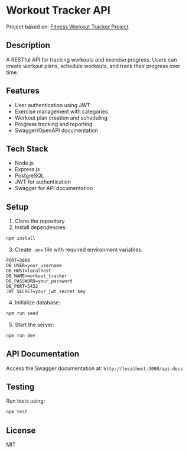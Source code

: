 # Workout Tracker API

Project based on: [Fitness Workout Tracker Project](https://roadmap.sh/projects/fitness-workout-tracker)

## Description

A RESTful API for tracking workouts and exercise progress. Users can create workout plans, schedule workouts, and track their progress over time.

## Features

- User authentication using JWT
- Exercise management with categories
- Workout plan creation and scheduling
- Progress tracking and reporting
- Swagger/OpenAPI documentation

## Tech Stack

- Node.js
- Express.js
- PostgreSQL
- JWT for authentication
- Swagger for API documentation

## Setup

1. Clone the repository
2. Install dependencies:

```bash
npm install
```

3. Create `.env` file with required environment variables:

```env
PORT=3000
DB_USER=your_username
DB_HOST=localhost
DB_NAME=workout_tracker
DB_PASSWORD=your_password
DB_PORT=5432
JWT_SECRET=your_jwt_secret_key
```

4. Initialize database:

```bash
npm run seed
```

5. Start the server:

```bash
npm run dev
```

## API Documentation

Access the Swagger documentation at: `http://localhost:3000/api-docs`

## Testing

Run tests using:

```bash
npm test
```

## License

MIT
